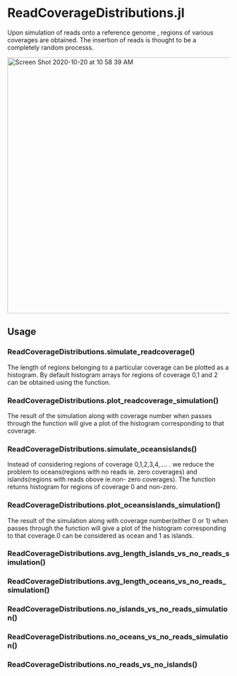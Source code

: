 # ReadCoverageDistributions.jl

Upon simulation of reads onto a reference genome , regions of various coverages are obtained. The insertion of reads is thought to be a completely random processs. 


<img width="581" alt="Screen Shot 2020-10-20 at 10 58 39 AM" src="https://user-images.githubusercontent.com/68704516/125725854-0ad6a382-f8e3-49f4-8bad-7bd700e24092.png">

## Usage

### ReadCoverageDistributions.simulate_readcoverage()
The length of regions belonging to a particular coverage can be plotted as a histogram. By default histogram arrays for regions of coverage 0,1 and 2 can be obtained using the function. 

### ReadCoverageDistributions.plot_readcoverage_simulation()
The result of the simulation along with coverage number when passes through the function will give a plot of the histogram corresponding to that coverage.

### ReadCoverageDistributions.simulate_oceansislands()
Instead of considering regions of coverage 0,1,2,3,4,.... . we reduce the problem to oceans(regions with no reads ie. zero coverages) and islands(regions with reads obove ie.non- zero coverages). The function returns histogram for regions of coverage 0 and non-zero.

### ReadCoverageDistributions.plot_oceansislands_simulation()
The result of the simulation along with coverage number(either 0 or 1) when passes through the function will give a plot of the histogram corresponding to that coverage.0 can be considered as ocean and 1 as islands.

### ReadCoverageDistributions.avg_length_islands_vs_no_reads_simulation()

### ReadCoverageDistributions.avg_length_oceans_vs_no_reads_simulation()

### ReadCoverageDistributions.no_islands_vs_no_reads_simulation()
### ReadCoverageDistributions.no_oceans_vs_no_reads_simulation()
### ReadCoverageDistributions.no_reads_vs_no_islands()

